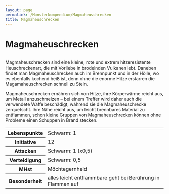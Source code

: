 ```yaml
---
layout: page
permalink: /Monsterkompendium/Magmaheuschrecken
title: Magmaheuschrecken
---
```


# Magmaheuschrecken

<img alt="" src="{{ site.baseurl }}/assets/images/monster/magmaschrecke.jpg"/>

Magmaheuschrecken sind eine kleine, rote und extrem hitzeresistente Heuschreckenart, die mit Vorliebe in brodelnden Vulkanen lebt. Daneben findet man Magmaheuschrecken auch im Brennpunkt und in der Hölle, wo es ebenfalls kochend heiß ist, denn ohne die enorme Hitze erstarren die Magamaheuschrecken schnell zu Stein.

Magmaheuschrecken ernähren sich von Hitze, ihre Körperwärme reicht aus, um Metall anzuschmelzen &ndash; bei einem Treffer wird daher auch die verwendete Waffe beschädigt, während sie die Magmaheuschrecke zerquetscht. Ihre Nähe reicht aus, um leicht brennbares Material zu entflammen, schon kleine Gruppen von Magmaheuschrecken können ohne Probleme einen Schuppen in Brand stecken.

<table  >
<tbody>
<tr><th>Lebenspunkte</th><td>Schwarm: 1</td></tr>
<tr><th>Initiative</th><td>12</td></tr>
<tr><th>Attacken</th><td>Schwarm: 1 (x0,5)</td></tr>
<tr><th>Verteidigung</th><td>Schwarm: 0,5</td></tr>
<tr><th>MHst</th><td>Möchtegernheld</td></tr>
<tr><th>Besonderheit</th><td>alles leicht entflammbare geht bei Berührung in Flammen auf</td></tr>
</tbody>
</table>
